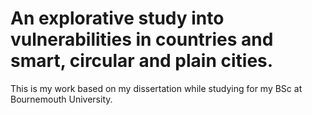 # An explorative study into vulnerabilities in countries and smart, circular and plain cities.
This is my work based on my dissertation while studying for my BSc at Bournemouth University.

